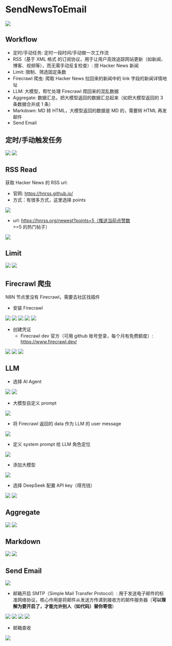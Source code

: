 # SendNewsToEmail

![](imgs/2025-05-21-23-21-22.png)

## Workflow

- 定时/手动任务: 定时一段时间/手动做一次工作流
- RSS（基于 XML 格式 的订阅协议，用于让用户高效追踪网站更新（如新闻、博客、视频等），而无需手动反复检查）: 捞 Hacker News 新闻
- Limit: 限制、筛选固定条数
- Firecrawl 爬虫: 爬取 Hacker News 拉回来的新闻中的 link 字段的新闻详情地址
- LLM: 大模型，帮忙处理 Firecrawl 爬回来的混乱数据
- Aggregate: 数据汇总，把大模型返回的数据汇总起来（如把大模型返回的 3 条数据合并成 1 条）
- Markdown: MD 转 HTML，大模型返回的数据是 MD 的，需要转 HTML 再发邮件
- Send Email


## 定时/手动触发任务

![](imgs/2025-05-21-23-17-36.png)
![](imgs/2025-05-21-23-18-15.png)

## RSS Read

获取 Hacker News 的 RSS url:

- 官网: https://hnrss.github.io/
- 方式：有很多方式，这里选择 points

![](imgs/2025-05-21-21-59-15.png)
- url: https://hnrss.org/newest?points=5（推送当前点赞数 >=5 的热门帖子）

![](imgs/2025-05-21-22-10-29.png)

## Limit

![](imgs/2025-05-21-22-02-10.png)
![](imgs/2025-05-21-22-06-04.png)

## Firecrawl 爬虫

N8N 节点里没有 Firecrawl，需要去社区找插件

- 安装 Firecrawl

![](imgs/2025-05-21-22-12-46.png)
![](imgs/2025-05-21-22-13-55.png)
![](imgs/2025-05-21-22-14-57.png)
![](imgs/2025-05-21-22-16-09.png)
![](imgs/2025-05-21-22-17-01.png)

- 创建凭证
    - Firecrawl dev 官方（可用 github 账号登录，每个月有免费额度）: https://www.firecrawl.dev/

![](imgs/2025-05-21-22-21-07.png)
![](imgs/2025-05-21-22-22-13.png)
![](imgs/2025-05-21-22-31-19.png)

## LLM

- 选择 AI Agent

![](imgs/2025-05-21-22-32-48.png)
![](imgs/2025-05-21-22-33-14.png)

- 大模型自定义 prompt

![](imgs/2025-05-21-22-33-58.png)

- 将 Firecrawl 返回的 data 作为 LLM 的 user message

![](imgs/2025-05-21-22-35-50.png)

- 定义 system prompt 给 LLM 角色定位

![](imgs/2025-05-21-22-40-09.png)

- 添加大模型

![](imgs/2025-05-21-22-41-10.png)

- 选择 DeepSeek 配置 API key（得充钱）

![](imgs/2025-05-21-22-43-10.png)
![](imgs/2025-05-21-22-47-46.png)

## Aggregate

![](imgs/2025-05-21-22-53-03.png)
![](imgs/2025-05-21-22-54-37.png)

## Markdown

![](imgs/2025-05-21-22-55-57.png)
![](imgs/2025-05-21-22-57-47.png)

## Send Email

![](imgs/2025-05-21-22-58-32.png)

- 邮箱开启 SMTP（Simple Mail Transfer Protocol）: 用于发送电子邮件的标准网络协议，核心作用是将邮件从发送方传递到接收方的邮件服务器（**可以理解为要开启了，才能允许别人（如代码）替你寄信**）

![](imgs/2025-05-21-23-06-35.png)
![](imgs/2025-05-21-23-11-22.png)
![](imgs/2025-05-21-23-13-40.png)
![](imgs/2025-05-21-23-15-35.png)

- 邮箱查收

![](imgs/2025-05-21-23-16-25.png)